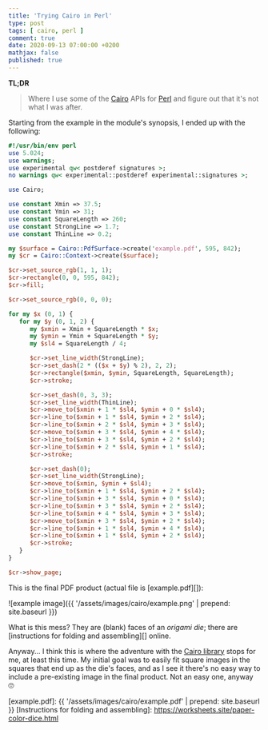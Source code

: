 ```yaml
---
title: 'Trying Cairo in Perl'
type: post
tags: [ cairo, perl ]
comment: true
date: 2020-09-13 07:00:00 +0200
mathjax: false
published: true
---
```


**TL;DR**

> Where I use some of the [Cairo][] APIs for [Perl][] and figure out
> that it's not what I was after.

Starting from the example in the module's synopsis, I ended up with the
following:

```perl
#!/usr/bin/env perl
use 5.024;
use warnings;
use experimental qw< postderef signatures >;
no warnings qw< experimental::postderef experimental::signatures >;

use Cairo;

use constant Xmin => 37.5;
use constant Ymin => 31;
use constant SquareLength => 260;
use constant StrongLine => 1.7;
use constant ThinLine => 0.2;

my $surface = Cairo::PdfSurface->create('example.pdf', 595, 842);
my $cr = Cairo::Context->create($surface);

$cr->set_source_rgb(1, 1, 1);
$cr->rectangle(0, 0, 595, 842);
$cr->fill;

$cr->set_source_rgb(0, 0, 0);

for my $x (0, 1) {
   for my $y (0, 1, 2) {
      my $xmin = Xmin + SquareLength * $x;
      my $ymin = Ymin + SquareLength * $y;
      my $sl4 = SquareLength / 4;

      $cr->set_line_width(StrongLine);
      $cr->set_dash(2 * (($x + $y) % 2), 2, 2);
      $cr->rectangle($xmin, $ymin, SquareLength, SquareLength);
      $cr->stroke;

      $cr->set_dash(0, 3, 3);
      $cr->set_line_width(ThinLine);
      $cr->move_to($xmin + 1 * $sl4, $ymin + 0 * $sl4);
      $cr->line_to($xmin + 1 * $sl4, $ymin + 2 * $sl4);
      $cr->line_to($xmin + 2 * $sl4, $ymin + 3 * $sl4);
      $cr->move_to($xmin + 3 * $sl4, $ymin + 4 * $sl4);
      $cr->line_to($xmin + 3 * $sl4, $ymin + 2 * $sl4);
      $cr->line_to($xmin + 2 * $sl4, $ymin + 1 * $sl4);
      $cr->stroke;

      $cr->set_dash(0);
      $cr->set_line_width(StrongLine);
      $cr->move_to($xmin, $ymin + $sl4);
      $cr->line_to($xmin + 1 * $sl4, $ymin + 2 * $sl4);
      $cr->line_to($xmin + 3 * $sl4, $ymin + 0 * $sl4);
      $cr->line_to($xmin + 3 * $sl4, $ymin + 2 * $sl4);
      $cr->line_to($xmin + 4 * $sl4, $ymin + 3 * $sl4);
      $cr->move_to($xmin + 3 * $sl4, $ymin + 2 * $sl4);
      $cr->line_to($xmin + 1 * $sl4, $ymin + 4 * $sl4);
      $cr->line_to($xmin + 1 * $sl4, $ymin + 2 * $sl4);
      $cr->stroke;
   }
}

$cr->show_page;
```

This is the final PDF product (actual file is [example.pdf][]):

![example image]({{ '/assets/images/cairo/example.png' | prepend: site.baseurl }})

What is this mess? They are (blank) faces of an *origami die*; there are
[instructions for folding and assembling][] online.

Anyway... I think this is where the adventure with the [Cairo library][]
stops for me, at least this time. My initial goal was to easily fit
square images in the squares that end up as the die's faces, and as I
see it there's no easy way to include a pre-existing image in the final
product. Not an easy one, anyway 🙄

[Cairo library]: https://cairographics.org/
[Perl]: https://www.perl.org/
[Cairo]: https://metacpan.org/pod/Cairo
[perl-cairo-play/builder]: registry.gitlab.com/polettix/perl-cairo-play/builder
[Docker]: https://www.docker.com/
[Alpine Linux]: https://www.alpinelinux.org/
[example.pdf]: {{ '/assets/images/cairo/example.pdf' | prepend: site.baseurl }}
[Instructions for folding and assembling]: https://worksheets.site/paper-color-dice.html
